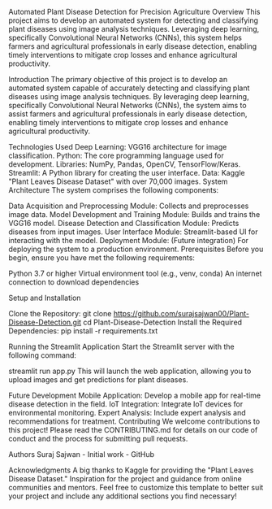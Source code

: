 Automated Plant Disease Detection for Precision Agriculture
Overview
This project aims to develop an automated system for detecting and classifying plant diseases using image analysis techniques. Leveraging deep learning, specifically Convolutional Neural Networks (CNNs), this system helps farmers and agricultural professionals in early disease detection, enabling timely interventions to mitigate crop losses and enhance agricultural productivity.

Introduction
The primary objective of this project is to develop an automated system capable of accurately detecting and classifying plant diseases using image analysis techniques. By leveraging deep learning, specifically Convolutional Neural Networks (CNNs), the system aims to assist farmers and agricultural professionals in early disease detection, enabling timely interventions to mitigate crop losses and enhance agricultural productivity.

Technologies Used
Deep Learning: VGG16 architecture for image classification.
Python: The core programming language used for development.
Libraries: NumPy, Pandas, OpenCV, TensorFlow/Keras.
Streamlit: A Python library for creating the user interface.
Data: Kaggle "Plant Leaves Disease Dataset" with over 70,000 images.
System Architecture
The system comprises the following components:

Data Acquisition and Preprocessing Module: Collects and preprocesses image data.
Model Development and Training Module: Builds and trains the VGG16 model.
Disease Detection and Classification Module: Predicts diseases from input images.
User Interface Module: Streamlit-based UI for interacting with the model.
Deployment Module: (Future integration) For deploying the system to a production environment.
Prerequisites
Before you begin, ensure you have met the following requirements:

Python 3.7 or higher
Virtual environment tool (e.g., venv, conda)
An internet connection to download dependencies

Setup and Installation

Clone the Repository:
git clone https://github.com/surajsajwan00/Plant-Disease-Detection.git
cd Plant-Disease-Detection
Install the Required Dependencies:
pip install -r requirements.txt

Running the Streamlit Application
Start the Streamlit server with the following command:

streamlit run app.py
This will launch the web application, allowing you to upload images and get predictions for plant diseases.

Future Development
Mobile Application: Develop a mobile app for real-time disease detection in the field.
IoT Integration: Integrate IoT devices for environmental monitoring.
Expert Analysis: Include expert analysis and recommendations for treatment.
Contributing
We welcome contributions to this project! Please read the CONTRIBUTING.md for details on our code of conduct and the process for submitting pull requests.

Authors
Suraj Sajwan - Initial work - GitHub

Acknowledgments
A big thanks to Kaggle for providing the "Plant Leaves Disease Dataset."
Inspiration for the project and guidance from online communities and mentors.
Feel free to customize this template to better suit your project and include any additional sections you find necessary!
